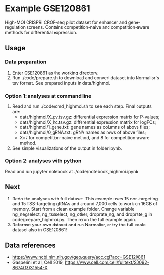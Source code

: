 # Example GSE120861

High-MOI CRISPRi CROP-seq pilot dataset for enhancer and gene-regulation screens. Contains competition-naive and competition-aware methods for differential expression.

## Usage
### Data preparation
1. Enter GSE120861 as the working directory.
2. Run ./code/prepare.sh to download and convert dataset into Normalisr's tsv format. See prepared inputs in data/highmoi.

### Option 1: analyses at command line
1. Read and run ./code/cmd_highmoi.sh to see each step. Final outputs are:
	* data/highmoi/X_pv.tsv.gz: differential expression matrix for P-values;
	* data/highmoi/X_lfc.tsv.gz: differential expression matrix for logFCs;
	* data/highmoi/1_gene.txt: gene names as columns of above files;
	* data/highmoi/0_gRNA.txt: gRNA names as rows of above files;
	* X=7 for competition-naive method, and 8 for competition-aware method.
2. See simple visualizations of the output in folder ipynb.

### Option 2: analyses with python
Read and run jupyter notebook at ./code/notebook_highmoi.ipynb

## Next
1. Redo the analyses with full dataset. This example uses 15 non-targeting and 15 TSS-targeting gRNAs and around 7,000 cells to work on 16GB of memory. Start from a clean example folder. Change variable ng_negselect, ng_tssselect, ng_other, droprate_ng, and droprate_g in code/prepare_highmoi.py. Then rerun the full example again.
2. Reformat your own dataset and run Normalisr, or try the full-scale dataset also in GSE120861!

## Data references
* https://www.ncbi.nlm.nih.gov/geo/query/acc.cgi?acc=GSE120861
* Gasperini et al, Cell 2019, https://www.cell.com/cell/fulltext/S0092-8674(18)31554-X
